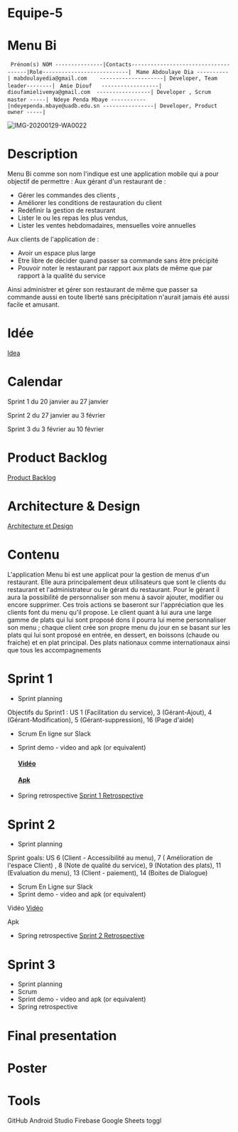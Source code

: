 # Equipe-5

# Menu Bi


`` Prénom(s) NOM ---------------|Contacts-------------------------------------|Role---------------------------|`` 
`` Mame Abdoulaye Dia ----------| mabdoulayedia@gmail.com    --------------------| Developer, Team leader--------|`` 
`` Amie Diouf   ------------------| dioufamielivemya@gmail.com  -----------------| Developer , Scrum master -----|`` 
`` Ndeye Penda Mbaye -----------|ndeyependa.mbaye@uadb.edu.sn ----------------| Developer, Product owner -----|`` 

![IMG-20200129-WA0022](https://user-images.githubusercontent.com/49824139/73356907-47c5ea00-4293-11ea-9a87-cfa8862c3649.jpg)

# Description

Menu Bi comme son nom l'indique est une application mobile qui a pour objectif de permettre : 
Aux gérant d'un restaurant de : 
  - Gérer les commandes des clients ,
  - Améliorer les conditions de restauration du client
  - Redéfinir la gestion de restaurant
  - Lister le ou les repas les plus vendus,
  - Lister les ventes hebdomadaires, mensuelles voire annuelles 

Aux clients de l'application de :
- Avoir un espace plus large 
- Etre libre de décider quand passer sa commande sans être précipité
- Pouvoir noter le restaurant par rapport aux plats de même que par rapport à la qualité du  service 

Ainsi administrer et gérer son restaurant de même que passer sa commande aussi en toute liberté sans précipitation  n'aurait jamais été aussi facile et amusant.
# Idée

<a href="https://github.com/Penda2M/Team-5/blob/master/Idea.md"> Idea</a>

# Calendar
Sprint 1 du 20 janvier au 27 janvier

Sprint 2 du 27 janvier au 3 février

Sprint 3 du 3 février au 10 février
# Product Backlog
<a href="https://docs.google.com/spreadsheets/d/1ORDrBpE6AaK-ZOggjI5uBqdKJUpit-m5gIo9dFKkrFA/edit?ts=5df38714#gid=8"> Product Backlog</a>
# Architecture & Design 
<a href="https://github.com/Penda2M/Team-5/edit/master/Architecture_et_Design.md"> Architecture et Design</a>

# Contenu

L'application Menu bi est une applicat pour la gestion de menus d'un restaurant. Elle aura principalement deux utilisateurs que sont le  clients du restaurant et l'administrateur ou le gérant du restaurant. Pour le gérant il aura la possibilité de personnaliser son menu à savoir ajouter, modifier ou encore supprimer. Ces trois actions se baseront sur l'appréciation que les clients font du menu qu'il propose. Le client quant à lui aura une large gamme de plats qui lui sont proposé dons il pourra lui meme personnaliser son menu ; chaque client crée son propre menu du jour en se basant sur les plats qui lui sont proposé en entrée, en dessert, en boissons (chaude ou fraiche) et en plat principal. Des plats nationaux comme internationaux  ainsi que tous les accompagnements

# Sprint 1 

* Sprint planning

Objectifs du Sprint1 : US 1 (Facilitation du service), 3 (Gérant-Ajout), 4 (Gérant-Modification), 5 (Gérant-suppression), 16 (Page d'aide) 

* Scrum
En ligne sur Slack

* Sprint demo - video and apk (or equivalent)

  #### <a href="https://youtu.be/NsU34ImnQb0"> Vidéo </a> 

  #### <a href="https://github.com/Penda2M/Team-5/blob/master/MenuBI/menubi.apk"> Apk </a>
     
* Spring retrospective
<a href="https://github.com/Penda2M/Team-5/blob/master/Sprint_1_Retrospective.md"> Sprint 1 Retrospective</a>


# Sprint 2
 
* Sprint planning

 Sprint goals: US 6 (Client - Accessibilité au menu), 7 ( Amélioration de l'espace Client) , 8 (Note de qualité du service), 9 (Notation des plats),  11 (Evaluation du menu), 13 (Client - paiement), 14 (Boites de Dialogue)
 
* Scrum
En Ligne sur Slack
* Sprint demo - video and apk (or equivalent)

Vidéo 
<a href="https://youtu.be/WX8_N1Kk4us">Vidéo</a>

Apk

* Spring retrospective
<a href="https://github.com/Penda2M/Team-5/blob/master/Sprint_2_Retrospective.md">Sprint 2 Retrospective</a>

# Sprint 3

* Sprint planning
* Scrum
* Sprint demo - video and apk (or equivalent)
* Spring retrospective

# Final presentation

# Poster

# Tools
GitHub
Android Studio 
Firebase
Google Sheets
toggl
